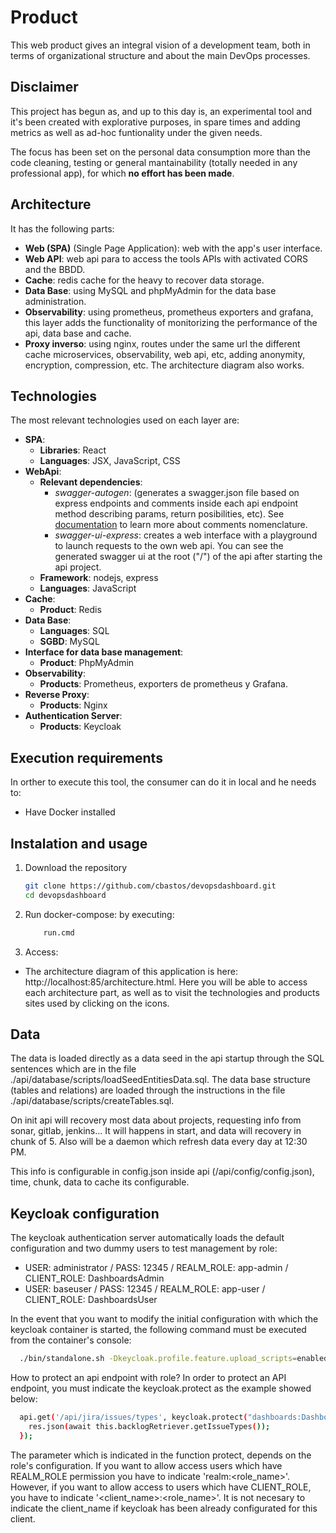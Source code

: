 # Product

This web product gives an integral vision of a development team, both in terms of organizational structure and about the main DevOps processes.

## Disclaimer

This project has begun as, and up to this day is, an experimental tool and it's been created with explorative purposes, in spare times and adding metrics as well as ad-hoc funtionality under the given needs.

The focus has been set on the personal data consumption more than the code cleaning, testing or general mantainability (totally needed in any professional app), for which **no effort has been made**.

## Architecture

It has the following parts:

- **Web (SPA)** (Single Page Application): web with the app's user interface.
- **Web API**: web api para to access the tools APIs with activated CORS and the BBDD.
- **Cache**: redis cache for the heavy to recover data storage.
- **Data Base**: using MySQL and phpMyAdmin for the data base administration.
- **Observability**: using prometheus, prometheus exporters and grafana, this layer adds the functionality of monitorizing the performance of the api, data base and cache.
- **Proxy inverso**: using nginx, routes under the same url the different cache microservices, observability, web api, etc, adding anonymity, encryption, compression, etc. The architecture diagram also works.

## Technologies

The most relevant technologies used on each layer are:

- **SPA**:
  - **Libraries**: React
  - **Languages**: JSX, JavaScript, CSS
- **WebApi**:
  - **Relevant dependencies**:
    - _swagger-autogen_: (generates a swagger.json file based on express endpoints and comments inside each api endpoint method describing params, return posibilities, etc). See [documentation](https://www.npmjs.com/package/swagger-autogen) to learn more about comments nomenclature.
    - _swagger-ui-express_: creates a web interface with a playground to launch requests to the own web api. You can see the generated swagger ui at the root ("/") of the api after starting the api project.
  - **Framework**: nodejs, express
  - **Languages**: JavaScript
- **Cache**:
  - **Product**: Redis
- **Data Base**:
  - **Languages**: SQL
  - **SGBD**: MySQL
- **Interface for data base management**:
  - **Product**: PhpMyAdmin
- **Observability**:
  - **Products**: Prometheus, exporters de prometheus y Grafana.
- **Reverse Proxy**:
  - **Products**: Nginx
- **Authentication Server**:
  - **Products**: Keycloak

## Execution requirements

In orther to execute this tool, the consumer can do it in local and he needs to:

- Have Docker installed

## Instalation and usage

1. Download the repository

   ```bash
   git clone https://github.com/cbastos/devopsdashboard.git
   cd devopsdashboard
   ```

2. Run docker-compose: by executing:

   ```bash
       run.cmd
   ```

3. Access:

- The architecture diagram of this application is here: http://localhost:85/architecture.html. Here you will be able to access each architecture part, as well as to visit the technologies and products sites used by clicking on the icons.

## Data

The data is loaded directly as a data seed in the api startup through the SQL sentences which are in the file ./api/database/scripts/loadSeedEntitiesData.sql.
The data base structure (tables and relations) are loaded through the instructions in the file ./api/database/scripts/createTables.sql.

On init api will recovery most data about projects, requesting info from sonar, gitlab, jenkins... It will happens in start, and data will recovery in chunk of 5. Also will be a daemon which refresh data every day at 12:30 PM.

This info is configurable in config.json inside api (/api/config/config.json), time, chunk, data to cache its configurable.

## Keycloak configuration

The keycloak authentication server automatically loads the default configuration and two dummy users to test management by role:

- USER: administrator / PASS: 12345 / REALM_ROLE: app-admin / CLIENT_ROLE: DashboardsAdmin
- USER: baseuser / PASS: 12345 / REALM_ROLE: app-user / CLIENT_ROLE: DashboardsUser

In the event that you want to modify the initial configuration with which the keycloak container is started, the following command must be executed from the container's console:

```bash
  ./bin/standalone.sh -Dkeycloak.profile.feature.upload_scripts=enabled -Dkeycloak.migration.action=export -Dkeycloak.migration.provider=dir -Djboss.socket.binding.port-offset=100 -Dkeycloak.migration.dir=/opt/jboss/keycloak/imports -Dkeycloak.migration.strategy=OVERWRITE_EXISTING -Dkeycloak.migration.usersPerFile=1000
```

How to protect an api endpoint with role?
In order to protect an API endpoint, you must indicate the keycloak.protect as the example showed below:

```bash
  api.get('/api/jira/issues/types', keycloak.protect("dashboards:DashboardsAdmin"), async (req, res) => {
    res.json(await this.backlogRetriever.getIssueTypes());
  });
```

The parameter which is indicated in the function protect, depends on the role's configuration. If you want to allow access users which have REALM_ROLE permission you have to indicate 'realm:<role_name>'. However, if you want to allow access to users which have CLIENT_ROLE, you have to indicate '<client_name>:<role_name>'. It is not necesary to indicate the client_name if keycloak has been already configurated for this client.
